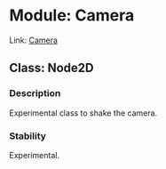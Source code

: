 # Module: Camera

Link: [Camera](../../camera.md)

## Class: Node2D

### Description

Experimental class to shake the camera.

### Stability

Experimental.
